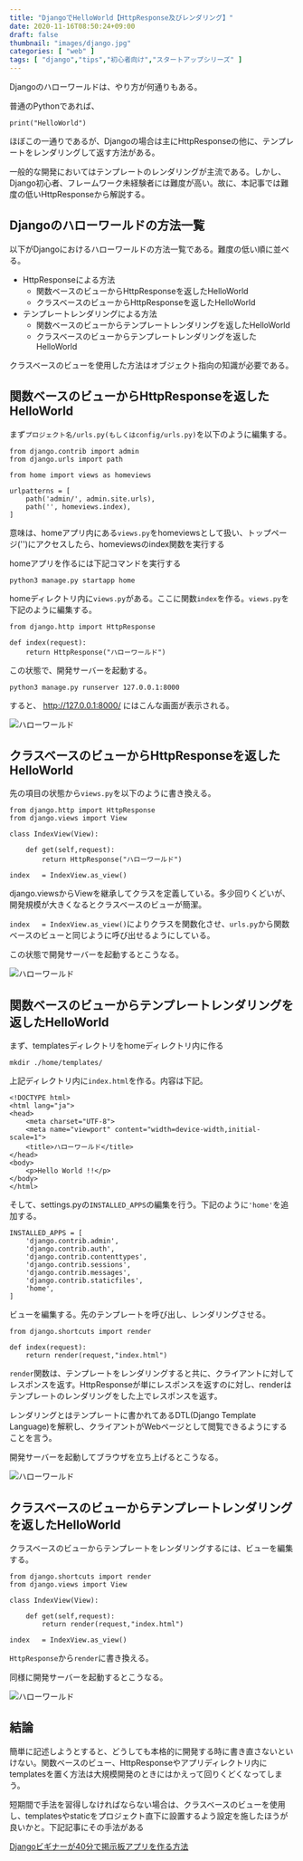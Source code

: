 ```yaml
---
title: "DjangoでHelloWorld【HttpResponse及びレンダリング】"
date: 2020-11-16T08:50:24+09:00
draft: false
thumbnail: "images/django.jpg"
categories: [ "web" ]
tags: [ "django","tips","初心者向け","スタートアップシリーズ" ]
---
```


Djangoのハローワールドは、やり方が何通りもある。

普通のPythonであれば、

    print("HelloWorld")

ほぼこの一通りであるが、Djangoの場合は主にHttpResponseの他に、テンプレートをレンダリングして返す方法がある。

一般的な開発においてはテンプレートのレンダリングが主流である。しかし、Django初心者、フレームワーク未経験者には難度が高い。故に、本記事では難度の低いHttpResponseから解説する。

## Djangoのハローワールドの方法一覧

以下がDjangoにおけるハローワールドの方法一覧である。難度の低い順に並べる。

- HttpResponseによる方法
    - 関数ベースのビューからHttpResponseを返したHelloWorld
    - クラスベースのビューからHttpResponseを返したHelloWorld
- テンプレートレンダリングによる方法
    - 関数ベースのビューからテンプレートレンダリングを返したHelloWorld
    - クラスベースのビューからテンプレートレンダリングを返したHelloWorld

クラスベースのビューを使用した方法はオブジェクト指向の知識が必要である。

## 関数ベースのビューからHttpResponseを返したHelloWorld

まず`プロジェクト名/urls.py(もしくはconfig/urls.py)`を以下のように編集する。

    from django.contrib import admin
    from django.urls import path
    
    from home import views as homeviews
    
    urlpatterns = [ 
        path('admin/', admin.site.urls),
        path('', homeviews.index),
    ]

意味は、homeアプリ内にある`views.py`をhomeviewsとして扱い、トップページ('')にアクセスしたら、homeviewsのindex関数を実行する

homeアプリを作るには下記コマンドを実行する

    python3 manage.py startapp home

homeディレクトリ内に`views.py`がある。ここに関数`index`を作る。`views.py`を下記のように編集する。

    from django.http import HttpResponse
    
    def index(request):
        return HttpResponse("ハローワールド")
    

この状態で、開発サーバーを起動する。

    python3 manage.py runserver 127.0.0.1:8000

すると、 http://127.0.0.1:8000/ にはこんな画面が表示される。

<div class="img-center"><img src="/images/Screenshot from 2020-11-16 11-01-37.png" alt="ハローワールド"></div>

## クラスベースのビューからHttpResponseを返したHelloWorld

先の項目の状態から`views.py`を以下のように書き換える。

    from django.http import HttpResponse
    from django.views import View
    
    class IndexView(View):
    
        def get(self,request):
            return HttpResponse("ハローワールド")
    
    index   = IndexView.as_view()

django.viewsからViewを継承してクラスを定義している。多少回りくどいが、開発規模が大きくなるとクラスベースのビューが簡潔。

`index   = IndexView.as_view()`によりクラスを関数化させ、`urls.py`から関数ベースのビューと同じように呼び出せるようにしている。

この状態で開発サーバーを起動するとこうなる。

<div class="img-center"><img src="/images/Screenshot from 2020-11-16 11-01-37.png" alt="ハローワールド"></div>

## 関数ベースのビューからテンプレートレンダリングを返したHelloWorld

まず、templatesディレクトリをhomeディレクトリ内に作る

    mkdir ./home/templates/

上記ディレクトリ内に`index.html`を作る。内容は下記。

    <!DOCTYPE html>
    <html lang="ja">
    <head>
        <meta charset="UTF-8">
        <meta name="viewport" content="width=device-width,initial-scale=1">
        <title>ハローワールド</title>
    </head>
    <body>
        <p>Hello World !!</p>
    </body>
    </html>

そして、settings.pyの`INSTALLED_APPS`の編集を行う。下記のように`'home'`を追加する。

    INSTALLED_APPS = [ 
        'django.contrib.admin',
        'django.contrib.auth',
        'django.contrib.contenttypes',
        'django.contrib.sessions',
        'django.contrib.messages',
        'django.contrib.staticfiles',
        'home',
    ]


ビューを編集する。先のテンプレートを呼び出し、レンダリングさせる。

    from django.shortcuts import render
    
    def index(request):
        return render(request,"index.html")
    
`render`関数は、テンプレートをレンダリングすると共に、クライアントに対してレスポンスを返す。HttpResponseが単にレスポンスを返すのに対し、renderはテンプレートのレンダリングをした上でレスポンスを返す。

レンダリングとはテンプレートに書かれてあるDTL(Django Template Language)を解釈し、クライアントがWebページとして閲覧できるようにすることを言う。

開発サーバーを起動してブラウザを立ち上げるとこうなる。

<div class="img-center"><img src="/images/Screenshot from 2020-11-16 13-00-32.png" alt="ハローワールド"></div>


## クラスベースのビューからテンプレートレンダリングを返したHelloWorld

クラスベースのビューからテンプレートをレンダリングするには、ビューを編集する。

    from django.shortcuts import render
    from django.views import View
    
    class IndexView(View):
    
        def get(self,request):
            return render(request,"index.html")

    index   = IndexView.as_view()

`HttpResponse`から`render`に書き換える。

同様に開発サーバーを起動するとこうなる。

<div class="img-center"><img src="/images/Screenshot from 2020-11-16 13-00-32.png" alt="ハローワールド"></div>

## 結論

簡単に記述しようとすると、どうしても本格的に開発する時に書き直さないといけない。関数ベースのビュー、HttpResponseやアプリディレクトリ内にtemplatesを置く方法は大規模開発のときにはかえって回りくどくなってしまう。

短期間で手法を習得しなければならない場合は、クラスベースのビューを使用し、templatesやstaticをプロジェクト直下に設置するよう設定を施したほうが良いかと。下記記事にその手法がある


[Djangoビギナーが40分で掲示板アプリを作る方法](/post/startup-django/)

